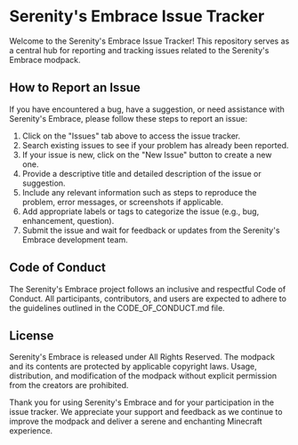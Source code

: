# Serenity's Embrace Issue Tracker

Welcome to the Serenity's Embrace Issue Tracker! This repository serves as a central hub for reporting and tracking issues related to the Serenity's Embrace modpack.

## How to Report an Issue

If you have encountered a bug, have a suggestion, or need assistance with Serenity's Embrace, please follow these steps to report an issue:

1. Click on the "Issues" tab above to access the issue tracker.
2. Search existing issues to see if your problem has already been reported.
3. If your issue is new, click on the "New Issue" button to create a new one.
4. Provide a descriptive title and detailed description of the issue or suggestion.
5. Include any relevant information such as steps to reproduce the problem, error messages, or screenshots if applicable.
6. Add appropriate labels or tags to categorize the issue (e.g., bug, enhancement, question).
7. Submit the issue and wait for feedback or updates from the Serenity's Embrace development team.

## Code of Conduct

The Serenity's Embrace project follows an inclusive and respectful Code of Conduct. All participants, contributors, and users are expected to adhere to the guidelines outlined in the CODE_OF_CONDUCT.md file.

## License

Serenity's Embrace is released under All Rights Reserved. The modpack and its contents are protected by applicable copyright laws. Usage, distribution, and modification of the modpack without explicit permission from the creators are prohibited.

Thank you for using Serenity's Embrace and for your participation in the issue tracker. We appreciate your support and feedback as we continue to improve the modpack and deliver a serene and enchanting Minecraft experience.
